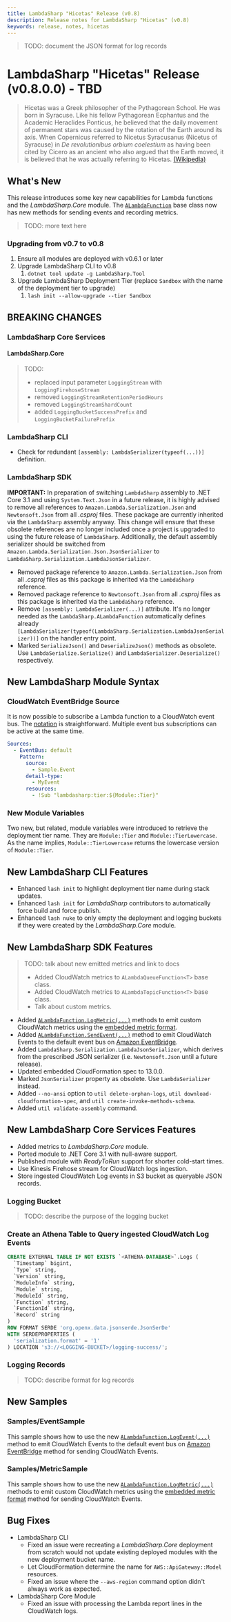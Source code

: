 ```yaml
---
title: LambdaSharp "Hicetas" Release (v0.8)
description: Release notes for LambdaSharp "Hicetas" (v0.8)
keywords: release, notes, hicetas
---
```


> TODO: document the JSON format for log records


# LambdaSharp "Hicetas" Release (v0.8.0.0) - TBD

> Hicetas was a Greek philosopher of the Pythagorean School. He was born in Syracuse. Like his fellow Pythagorean Ecphantus and the Academic Heraclides Ponticus, he believed that the daily movement of permanent stars was caused by the rotation of the Earth around its axis. When Copernicus referred to Nicetus Syracusanus (Nicetus of Syracuse) in _De revolutionibus orbium coelestium_ as having been cited by Cicero as an ancient who also argued that the Earth moved, it is believed that he was actually referring to Hicetas. [(Wikipedia)](https://en.wikipedia.org/wiki/Hicetas)


## What's New

This release introduces some key new capabilities for Lambda functions and the _LambdaSharp.Core_ module. The [`ALambdaFunction`](xref:Lambdasharp.ALambdaFunction) base class now has new methods for sending events and recording metrics.

> TODO: more text here

### Upgrading from v0.7 to v0.8
1. Ensure all modules are deployed with v0.6.1 or later
1. Upgrade LambdaSharp CLI to v0.8
    1. `dotnet tool update -g LambdaSharp.Tool`
1. Upgrade LambdaSharp Deployment Tier (replace `Sandbox` with the name of the deployment tier to upgrade)
    1. `lash init --allow-upgrade --tier Sandbox`


## BREAKING CHANGES

### LambdaSharp Core Services

#### LambdaSharp.Core

> TODO:
> * replaced input parameter `LoggingStream` with `LoggingFirehoseStream`
> * removed `LoggingStreamRetentionPeriodHours`
> * removed `LoggingStreamShardCount`
> * added `LoggingBucketSuccessPrefix` and `LoggingBucketFailurePrefix`

### LambdaSharp CLI
* Check for redundant `[assembly: LambdaSerializer(typeof(...))]` definition.

### LambdaSharp SDK

**IMPORTANT:** In preparation of switching `LambdaSharp` assembly to .NET Core 3.1 and using `System.Text.Json` in a future release, it is highly advised to remove all references to `Amazon.Lambda.Serialization.Json` and `Newtonsoft.Json` from all _.csproj_ files. These package are currently inherited via the `LambdaSharp` assembly anyway. This change will ensure that these obsolete references are no longer included once a project is upgraded to using the future release of `LambdaSharp`. Additionally, the default assembly serializer should be switched from `Amazon.Lambda.Serialization.Json.JsonSerializer` to `LambdaSharp.Serialization.LambdaJsonSerializer`.

* Removed package reference to `Amazon.Lambda.Serialization.Json` from all _.csproj_ files as this package is inherited via the `LambdaSharp` reference.
* Removed package reference to `Newtonsoft.Json` from all _.csproj_ files as this package is inherited via the `LambdaSharp` reference.
* Remove `[assembly: LambdaSerializer(...)]` attribute. It's no longer needed as the `LambdaSharp.ALambdaFunction` automatically defines already `[LambdaSerializer(typeof(LambdaSharp.Serialization.LambdaJsonSerializer))]` on the handler entry point.
* Marked `SerializeJson()` and `DeserializeJson()` methods as obsolete. Use `LambdaSerialize.Serialize()` and `LambdaSerializer.Deserialize()` respectively.

## New LambdaSharp Module Syntax

### CloudWatch EventBridge Source

It is now possible to subscribe a Lambda function to a CloudWatch event bus. The [notation](~/syntax/Module-Function-Sources-EventBus.md) is straightforward. Multiple event bus subscriptions can be active at the same time.

```yaml
Sources:
  - EventBus: default
    Pattern:
      source:
        - Sample.Event
      detail-type:
        - MyEvent
      resources:
        - !Sub "lambdasharp:tier:${Module::Tier}"
```


### New Module Variables

Two new, but related, module variables were introduced to retrieve the deployment tier name. They are `Module::Tier` and `Module::TierLowercase`. As the name implies, `Module::TierLowercase` returns the lowercase version of `Module::Tier`.


## New LambdaSharp CLI Features

* Enhanced `lash init` to highlight deployment tier name during stack updates.
* Enhanced `lash init` for _LambdaSharp_ contributors to automatically force build and force publish.
* Enhanced `lash nuke` to only empty the deployment and logging buckets if they were created by the _LambdaSharp.Core_ module.

## New LambdaSharp SDK Features

> TODO: talk about new emitted metrics and link to docs
> * Added CloudWatch metrics to `ALambdaQueueFunction<T>` base class.
> * Added CloudWatch metrics to `ALambdaTopicFunction<T>` base class.
> * Talk about custom metrics.

* Added [`ALambdaFunction.LogMetric(...)`](xref:ALambdaFunction.LogMetric(IEnumerable{LambdaMetric})) methods to emit custom CloudWatch metrics using the [embedded metric format](https://docs.aws.amazon.com/AmazonCloudWatch/latest/monitoring/CloudWatch_Embedded_Metric_Format_Specification.html).
* Added [`ALambdaFunction.SendEvent(...)`](xref:ALambdaFunction.SendEvent(string,object,IEnumerable{string})) method to emit CloudWatch Events to the default event bus on [Amazon EventBridge](https://docs.aws.amazon.com/eventbridge/latest/userguide/what-is-amazon-eventbridge.html).
* Added `LambdaSharp.Serialization.LambdaJsonSerializer`, which derives from the prescribed JSON serializer (i.e. `Newtonsoft.Json` until a future release).
* Updated embedded CloudFormation spec to 13.0.0.
* Marked `JsonSerializer` property as obsolete. Use `LambdaSerializer` instead.
* Added `--no-ansi` option to `util delete-orphan-logs`, `util download-cloudformation-spec`, and `util create-invoke-methods-schema`.
* Added `util validate-assembly` command.


## New LambdaSharp Core Services Features

* Added metrics to _LambdaSharp.Core_ module.
* Ported module to .NET Core 3.1 with null-aware support.
* Published module with _ReadyToRun_ support for shorter cold-start times.
* Use Kinesis Firehose stream for CloudWatch logs ingestion.
* Store ingested CloudWatch Log events in S3 bucket as queryable JSON records.

### Logging Bucket
> TODO: describe the purpose of the logging bucket

### Create an Athena Table to Query ingested CloudWatch Log Events
```sql
CREATE EXTERNAL TABLE IF NOT EXISTS `<ATHENA-DATABASE>`.Logs (
  `Timestamp` bigint,
  `Type` string,
  `Version` string,
  `ModuleInfo` string,
  `Module` string,
  `ModuleId` string,
  `Function` string,
  `FunctionId` string,
  `Record` string
)
ROW FORMAT SERDE 'org.openx.data.jsonserde.JsonSerDe'
WITH SERDEPROPERTIES (
  'serialization.format' = '1'
) LOCATION 's3://<LOGGING-BUCKET>/logging-success/';
```

### Logging Records
> TODO: describe format for log records


## New Samples

### Samples/EventSample
This sample shows how to use the new [`ALambdaFunction.LogEvent(...)`](xref:ALambdaFunction.LogEvent(string,string,object,IEnumerable{string})) method to emit CloudWatch Events to the default event bus on [Amazon EventBridge](https://docs.aws.amazon.com/eventbridge/latest/userguide/what-is-amazon-eventbridge.html) method for sending CloudWatch Events.

### Samples/MetricSample
This sample shows how to use the new [`ALambdaFunction.LogMetric(...)`](xref:ALambdaFunction.LogMetric(IEnumerable{LambdaMetric})) methods to emit custom CloudWatch metrics using the [embedded metric format](https://docs.aws.amazon.com/AmazonCloudWatch/latest/monitoring/CloudWatch_Embedded_Metric_Format_Specification.html) method for sending CloudWatch Events.

## Bug Fixes

* LambdaSharp CLI
    * Fixed an issue were recreating a _LambdaSharp.Core_ deployment from scratch would not update existing deployed modules with the new deployment bucket name.
    * Let CloudFormation determine the name for `AWS::ApiGateway::Model` resources.
    * Fixed an issue where the `--aws-region` command option didn't always work as expected.
* LambdaSharp Core Module
    * Fixed an issue with processing the Lambda report lines in the CloudWatch logs.

